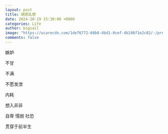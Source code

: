 ```yaml
---
layout: post
title: 胡思乱想
date: 2024-10-19 15:30:00 +0800
categories: Life
author: bigsail
image: "https://ucarecdn.com/1de76772-68b8-4bd1-8cef-4b246f1e2c02/-/preview/1000x665/"
comments: false
---
```

嫉妒

不甘

不满

不愿发泄

内耗

想入非非

自卑 懦弱 社恐

贯穿于前半生